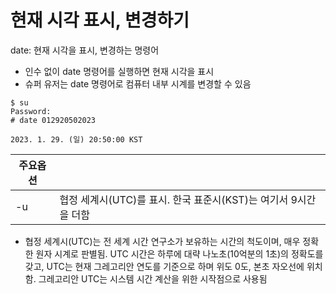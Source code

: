 # 현재 시각 표시, 변경하기

date: 현재 시각을 표시, 변경하는 명령어

- 인수 없이 date 명령어를 실행하면 현재 시각을 표시
- 슈퍼 유저는 date 명령어로 컴퓨터 내부 시계를 변경할 수 있음

```shell
$ su
Password:
# date 012920502023

2023. 1. 29. (일) 20:50:00 KST
```
|주요옵션||
|-|-|
|-u|협정 세계시(UTC)를 표시. 한국 표준시(KST)는 여기서 9시간을 더함|
- 협정 세계시(UTC)는 전 세계 시간 연구소가 보유하는 시간의 척도이며, 매우 정확한 원자 시계로 판별됨. UTC 시간은 하루에 대략 나노초(10억분의 1초)의 정확도를 갖고, UTC는 현재 그레고리안 연도를 기준으로 하며 위도 0도, 본초 자오선에 위치함. 그레고리안 UTC는 시스템 시간 계산을 위한 시작점으로 사용됨